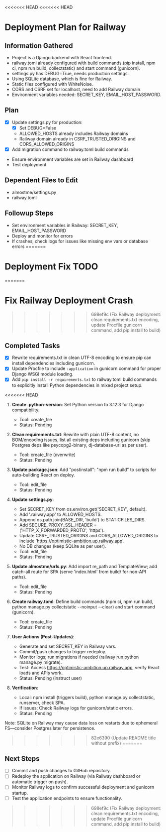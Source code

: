 <<<<<<< HEAD
<<<<<<< HEAD
# Deployment Plan for Railway

## Information Gathered
- Project is a Django backend with React frontend.
- railway.toml already configured with build commands (pip install, npm ci, npm run build, collectstatic) and start command (gunicorn).
- settings.py has DEBUG=True, needs production settings.
- Using SQLite database, which is fine for Railway.
- Static files configured with WhiteNoise.
- CORS and CSRF set for localhost, need to add Railway domain.
- Environment variables needed: SECRET_KEY, EMAIL_HOST_PASSWORD.

## Plan
- [x] Update settings.py for production:
  - [x] Set DEBUG=False
  - ALLOWED_HOSTS already includes Railway domains
  - Railway domain already in CSRF_TRUSTED_ORIGINS and CORS_ALLOWED_ORIGINS
- [x] Add migration command to railway.toml build commands
- Ensure environment variables are set in Railway dashboard
- Test deployment

## Dependent Files to Edit
- almostme/settings.py
- railway.toml

## Followup Steps
- Set environment variables in Railway: SECRET_KEY, EMAIL_HOST_PASSWORD
- Deploy and monitor for errors
- If crashes, check logs for issues like missing env vars or database errors
=======
# Deployment Fix TODO
=======
# Fix Railway Deployment Crash
>>>>>>> 698ef9c (Fix Railway deployment: clean requirements.txt encoding, update Procfile gunicorn command, add pip install to build)

## Completed Tasks
- [x] Rewrite requirements.txt in clean UTF-8 encoding to ensure pip can install dependencies including gunicorn.
- [x] Update Procfile to include `:application` in gunicorn command for proper Django WSGI module loading.
- [x] Add `pip install -r requirements.txt` to railway.toml build commands to explicitly install Python dependencies in mixed project setup.

<<<<<<< HEAD
1. **Create .python-version**: Set Python version to 3.12.3 for Django compatibility.
   - Tool: create_file
   - Status: Pending

2. **Clean requirements.txt**: Rewrite with plain UTF-8 content, no BOM/encoding issues, list all existing deps including gunicorn (skip Postgres deps like psycopg2-binary, dj-database-url as per user).
   - Tool: create_file (overwrite)
   - Status: Pending

3. **Update package.json**: Add "postinstall": "npm run build" to scripts for auto-building React on deploy.
   - Tool: edit_file
   - Status: Pending

4. **Update settings.py**: 
   - Set SECRET_KEY from os.environ.get('SECRET_KEY', default).
   - Add '.railway.app' to ALLOWED_HOSTS.
   - Append os.path.join(BASE_DIR, 'build') to STATICFILES_DIRS.
   - Add SECURE_PROXY_SSL_HEADER = ('HTTP_X_FORWARDED_PROTO', 'https').
   - Update CSRF_TRUSTED_ORIGINS and CORS_ALLOWED_ORIGINS to include 'https://optimistic-ambition.up.railway.app'.
   - No DB changes (keep SQLite as per user).
   - Tool: edit_file
   - Status: Pending

5. **Update almostme/urls.py**: Add import re_path and TemplateView; add catch-all route for SPA (serve 'index.html' from build/ for non-API paths).
   - Tool: edit_file
   - Status: Pending

6. **Create railway.toml**: Define build commands (npm ci, npm run build, python manage.py collectstatic --noinput --clear) and start command (gunicorn).
   - Tool: create_file
   - Status: Pending

7. **User Actions (Post-Updates)**:
   - Generate and set SECRET_KEY in Railway vars.
   - Commit/push changes to trigger redeploy.
   - Monitor logs; run migrations if needed (railway run python manage.py migrate).
   - Test: Access https://optimistic-ambition.up.railway.app, verify React loads and APIs work.
   - Status: Pending (instruct user)

8. **Verification**:
   - Local: npm install (triggers build), python manage.py collectstatic, runserver, check SPA.
   - If issues: Check Railway logs for gunicorn/static errors.
   - Status: Pending

Note: SQLite on Railway may cause data loss on restarts due to ephemeral FS—consider Postgres later for persistence.
>>>>>>> 82e6390 (Update README title without prefix)
=======
## Next Steps
- [ ] Commit and push changes to GitHub repository.
- [ ] Redeploy the application on Railway (via Railway dashboard or automatic trigger on push).
- [ ] Monitor Railway logs to confirm successful deployment and gunicorn startup.
- [ ] Test the application endpoints to ensure functionality.
>>>>>>> 698ef9c (Fix Railway deployment: clean requirements.txt encoding, update Procfile gunicorn command, add pip install to build)
